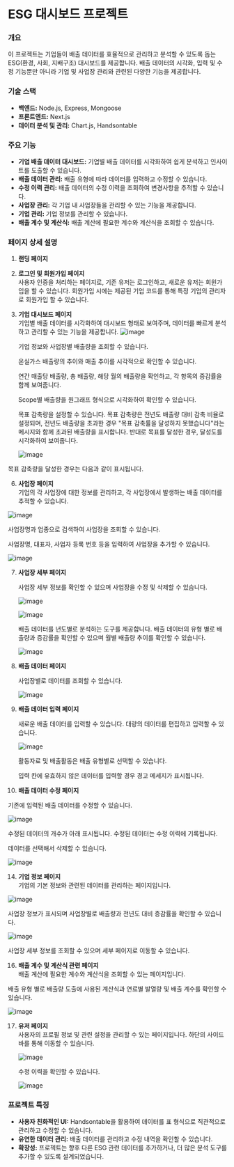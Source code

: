 # ESG 대시보드 프로젝트


### 개요
이 프로젝트는 기업들이 배출 데이터를 효율적으로 관리하고 분석할 수 있도록 돕는 ESG(환경, 사회, 지배구조) 대시보드를 제공합니다. 배출 데이터의 시각화, 입력 및 수정 기능뿐만 아니라 기업 및 사업장 관리와 관련된 다양한 기능을 제공합니다.


### 기술 스택
- **백엔드:** Node.js, Express, Mongoose
- **프론트엔드:** Next.js
- **데이터 분석 및 관리:** Chart.js, Handsontable


### 주요 기능
- **기업 배출 데이터 대시보드:** 기업별 배출 데이터를 시각화하여 쉽게 분석하고 인사이트를 도출할 수 있습니다.
- **배출 데이터 관리:** 배출 유형에 따라 데이터를 입력하고 수정할 수 있습니다.
- **수정 이력 관리:** 배출 데이터의 수정 이력을 조회하여 변경사항을 추적할 수 있습니다.
- **사업장 관리:** 각 기업 내 사업장들을 관리할 수 있는 기능을 제공합니다.
- **기업 관리:** 기업 정보를 관리할 수 있습니다.
- **배출 계수 및 계산식:** 배출 계산에 필요한 계수와 계산식을 조회할 수 있습니다.


### 페이지 상세 설명
1. **랜딩 페이지**  
   

2. **로그인 및 회원가입 페이지**  
   사용자 인증을 처리하는 페이지로, 기존 유저는 로그인하고, 새로운 유저는 회원가입을 할 수 있습니다.
   회원가입 시에는 제공된 기업 코드를 통해 특정 기업의 관리자로 회원가입 할 수 있습니다.
   

4. **기업 대시보드 페이지**  
   기업별 배출 데이터를 시각화하여 대시보드 형태로 보여주며, 데이터를 빠르게 분석하고 관리할 수 있는 기능을 제공합니다.
  ![image](https://github.com/user-attachments/assets/e695fa53-a09b-40ff-9a22-129b5213a408)

   기업 정보와 사업장별 배출량을 조회할 수 있습니다.

   온실가스 배출량의 추이와 매출 추이를 시각적으로 확인할 수 있습니다.

   연간 매출당 배출량, 총 배출량, 해당 월의 배출량을 확인하고, 각 항목의 증감률을 함께 보여줍니다.

   Scope별 배출량을 원그래프 형식으로 시각화하여 확인할 수 있습니다.

   목표 감축량을 설정할 수 있습니다. 목표 감축량은 전년도 배출량 대비 감축 비율로 설정되며, 전년도 배출량을 초과한 경우 "목표 감축률을 달성하지 못했습니다"라는 메시지와 함께 초과된 배출량을 표시합니다. 반대로 목표를 달성한 경우, 달성도를 시각화하여 보여줍니다.

   ![image](https://github.com/user-attachments/assets/ed1f3f18-c98e-4ec5-b1b8-aebe368e1681)

  목표 감축량을 달성한 경우는 다음과 같이 표시됩니다.

  

6. **사업장 페이지**  
   기업의 각 사업장에 대한 정보를 관리하고, 각 사업장에서 발생하는 배출 데이터를 추적할 수 있습니다.

  ![image](https://github.com/user-attachments/assets/857a73ec-4ad8-474f-9909-d644b4b49524)


   사업장명과 업종으로 검색하여 사업장을 조회할 수 있습니다.

   사업장명, 대표자, 사업자 등록 번호 등을 입력하여 사업장을 추가할 수 있습니다.

   ![image](https://github.com/user-attachments/assets/c506f45a-738f-4c7f-a80b-a5b7cd240907)


7. **사업장 세부 페이지**

   사업장 세부 정보를 확인할 수 있으며 사업장을 수정 및 삭제할 수 있습니다.
  
   ![image](https://github.com/user-attachments/assets/ae39d30e-45df-468c-af12-6a64224fc842)


   ![image](https://github.com/user-attachments/assets/779dc41a-b800-46b8-8a0e-9f96bb48389a)

   배출 데이터를 년도별로 분석하는 도구를 제공합니다.
   배출 데이터의 유형 별로 배출량과 증감률을 확인할 수 있으며 월별 배출량 추이를 확인할 수 있습니다. 

   ![image](https://github.com/user-attachments/assets/4b0b276a-9f8a-4d9f-b70e-99285fe0459e)


9. **배출 데이터 페이지**  

   사업장별로 데이터를 조회할 수 있습니다.

   ![image](https://github.com/user-attachments/assets/11c500ac-be57-468d-906e-d4d9292446e8)


11. **배출 데이터 입력 페이지**  

    새로운 배출 데이터를 입력할 수 있습니다. 대량의 데이터를 편집하고 입력할 수 있습니다. 

    ![image](https://github.com/user-attachments/assets/f6f483ca-f50a-42c0-8add-356715148342)

    활동자료 및 배출활동은 배출 유형별로 선택할 수 있습니다. 

    입력 칸에 유효하지 않은 데이터를 입력할 경우 경고 메세지가 표시됩니다.


13. **배출 데이터 수정 페이지**  

  기존에 입력된 배출 데이터를 수정할 수 있습니다.

  ![image](https://github.com/user-attachments/assets/111a3349-1b0c-4917-9788-15c62858dd14)

  수정된 데이터의 개수가 아래 표시됩니다. 수정된 데이터는 수정 이력에 기록됩니다.

  데이터를 선택해서 삭제할 수 있습니다.

  ![image](https://github.com/user-attachments/assets/0b722d9d-8db2-40db-accc-f44e8ea7d2df)
  

14. **기업 정보 페이지**  
   기업의 기본 정보와 관련된 데이터를 관리하는 페이지입니다.

  ![image](https://github.com/user-attachments/assets/c6ab85c4-49dc-409d-a5d6-37e430dddd13)

  사업장 정보가 표시되며 사업장별로 배출량과 전년도 대비 증감률을 확인할 수 있습니다.

  ![image](https://github.com/user-attachments/assets/5c181925-a10e-4bb6-86eb-23fe165b2838)

  사업장 세부 정보를 조회할 수 있으며 세부 페이지로 이동할 수 있습니다.

  

16. **배출 계수 및 계산식 관련 페이지**  
   배출 계산에 필요한 계수와 계산식을 조회할 수 있는 페이지입니다.

  배출 유형 별로 배출량 도출에 사용된 계산식과 연료별 발열량 및 배출 계수를 확인할 수 있습니다.

  ![image](https://github.com/user-attachments/assets/a9311680-a53d-47df-accf-e2973ea84d9b)



17. **유저 페이지**  
   사용자의 프로필 정보 및 관련 설정을 관리할 수 있는 페이지입니다. 하단의 사이드 바를 통해 이동할 수 있습니다.

    ![image](https://github.com/user-attachments/assets/370ddfc2-0d5e-488f-8c28-f8824db8e8dd)


    수정 이력을 확인할 수 있습니다.

    ![image](https://github.com/user-attachments/assets/a43bc7c3-f2d9-4f24-869a-f1b8ab9b2ce3)


### 프로젝트 특징
- **사용자 친화적인 UI:** Handsontable을 활용하여 데이터를 표 형식으로 직관적으로 관리하고 수정할 수 있습니다.
- **유연한 데이터 관리:** 배출 데이터를 관리하고 수정 내역을 확인할 수 있습니다. 
- **확장성:** 프로젝트는 향후 다른 ESG 관련 데이터를 추가하거나, 더 많은 분석 도구를 추가할 수 있도록 설계되었습니다.


